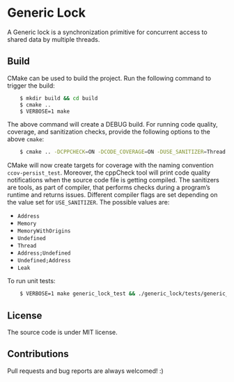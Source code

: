 # Generic Lock

A Generic lock is a synchronization primitive for concurrent access to shared data by multiple threads.

## Build

CMake can be used to build the project. Run the following command to trigger the build:

```bash
    $ mkdir build && cd build
    $ cmake ..
    $ VERBOSE=1 make
```

The above command will create a DEBUG build. For running code quality, coverage, and sanitization checks, provide the following options to the above `cmake`:
```bash
    $ cmake .. -DCPPCHECK=ON -DCODE_COVERAGE=ON -DUSE_SANITIZER=Thread -DCMAKE_BUILD_TYPE=Debug
```
CMake will now create targets for coverage with the naming convention `ccov-persist_test`. Moreover, the cppCheck tool will print code quality notifications when the source code file is getting compiled. The sanitizers are tools, as part of compiler, that performs checks during a program’s runtime and returns issues. Different compiler flags are set depending on the value set for `USE_SANITIZER`. The possible values are:

- `Address`
- `Memory`
- `MemoryWithOrigins`
- `Undefined`
- `Thread`
- `Address;Undefined`
- `Undefined;Address`
- `Leak`

To run unit tests:
```bash
    $ VERBOSE=1 make generic_lock_test && ./generic_lock/tests/generic_lock_test
```

## License

The source code is under MIT license.

## Contributions

Pull requests and bug reports are always welcomed! :)
